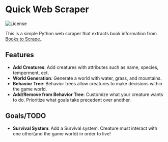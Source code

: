 # Quick Web Scraper

![License](https://img.shields.io/badge/license-MIT-blue.svg)

This is a simple Python web scraper that extracts book information from [Books to Scrape.](https://books.toscrape.com/).

## Features

- **Add Creatures**: Add creatures with attributes such as name, species, temperment, ect.
- **World Generation**: Generate a world with water, grass, and mountains.
- **Behavior Tree**: Behavior trees allow creatures to make decisions within the game world.
- **Add/Remove from Behavior Tree**: Customize what your creature wants to do. Prioritize what goals take precedent over another.

## Goals/TODO
- **Survival System**: Add a Survival system. Creature must interact with one other(and the game world) in order to live!


